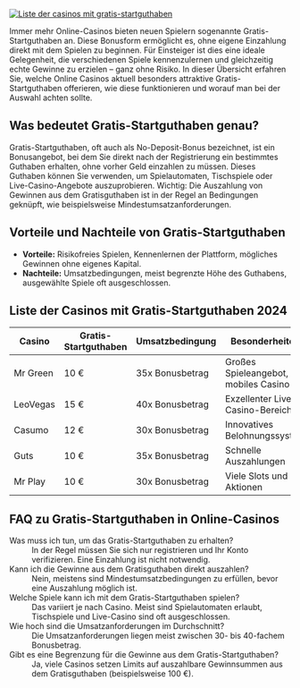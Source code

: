 [![Liste der casinos mit gratis-startguthaben](https://123-caf.pages.dev/gitsignup.png)](https://vrmoo.ru/Bt82HjjY)

<p>Immer mehr Online-Casinos bieten neuen Spielern sogenannte Gratis-Startguthaben an. Diese Bonusform ermöglicht es, ohne eigene Einzahlung direkt mit dem Spielen zu beginnen. Für Einsteiger ist dies eine ideale Gelegenheit, die verschiedenen Spiele kennenzulernen und gleichzeitig echte Gewinne zu erzielen – ganz ohne Risiko. In dieser Übersicht erfahren Sie, welche Online Casinos aktuell besonders attraktive Gratis-Startguthaben offerieren, wie diese funktionieren und worauf man bei der Auswahl achten sollte.</p>  <h2>Was bedeutet Gratis-Startguthaben genau?</h2> <p>Gratis-Startguthaben, oft auch als No-Deposit-Bonus bezeichnet, ist ein Bonusangebot, bei dem Sie direkt nach der Registrierung ein bestimmtes Guthaben erhalten, ohne vorher Geld einzahlen zu müssen. Dieses Guthaben können Sie verwenden, um Spielautomaten, Tischspiele oder Live-Casino-Angebote auszuprobieren. Wichtig: Die Auszahlung von Gewinnen aus dem Gratisguthaben ist in der Regel an Bedingungen geknüpft, wie beispielsweise Mindestumsatzanforderungen.</p>  <h2>Vorteile und Nachteile von Gratis-Startguthaben</h2> <ul>   <li><strong>Vorteile:</strong> Risikofreies Spielen, Kennenlernen der Plattform, mögliches Gewinnen ohne eigenes Kapital.</li>   <li><strong>Nachteile:</strong> Umsatzbedingungen, meist begrenzte Höhe des Guthabens, ausgewählte Spiele oft ausgeschlossen.</li> </ul>  <h2>Liste der Casinos mit Gratis-Startguthaben 2024</h2> <table>   <thead>     <tr>       <th>Casino</th>       <th>Gratis-Startguthaben</th>       <th>Umsatzbedingung</th>       <th>Besonderheiten</th>     </tr>   </thead>   <tbody>     <tr>       <td>Mr Green</td>       <td>10 €</td>       <td>35x Bonusbetrag</td>       <td>Großes Spieleangebot, mobiles Casino</td>     </tr>     <tr>       <td>LeoVegas</td>       <td>15 €</td>       <td>40x Bonusbetrag</td>       <td>Exzellenter Live-Casino-Bereich</td>     </tr>     <tr>       <td>Casumo</td>       <td>12 €</td>       <td>30x Bonusbetrag</td>       <td>Innovatives Belohnungssystem</td>     </tr>     <tr>       <td>Guts</td>       <td>10 €</td>       <td>35x Bonusbetrag</td>       <td>Schnelle Auszahlungen</td>     </tr>     <tr>       <td>Mr Play</td>       <td>10 €</td>       <td>30x Bonusbetrag</td>       <td>Viele Slots und Aktionen</td>     </tr>   </tbody> </table>  <h2>FAQ zu Gratis-Startguthaben in Online-Casinos</h2> <dl>   <dt>Was muss ich tun, um das Gratis-Startguthaben zu erhalten?</dt>   <dd>In der Regel müssen Sie sich nur registrieren und Ihr Konto verifizieren. Eine Einzahlung ist nicht notwendig.</dd>    <dt>Kann ich die Gewinne aus dem Gratisguthaben direkt auszahlen?</dt>   <dd>Nein, meistens sind Mindestumsatzbedingungen zu erfüllen, bevor eine Auszahlung möglich ist.</dd>    <dt>Welche Spiele kann ich mit dem Gratis-Startguthaben spielen?</dt>   <dd>Das variiert je nach Casino. Meist sind Spielautomaten erlaubt, Tischspiele und Live-Casino sind oft ausgeschlossen.</dd>    <dt>Wie hoch sind die Umsatzanforderungen im Durchschnitt?</dt>   <dd>Die Umsatzanforderungen liegen meist zwischen 30- bis 40-fachem Bonusbetrag.</dd>    <dt>Gibt es eine Begrenzung für die Gewinne aus dem Gratis-Startguthaben?</dt>   <dd>Ja, viele Casinos setzen Limits auf auszahlbare Gewinnsummen aus dem Gratisguthaben (beispielsweise 100 €).</dd> </dl>